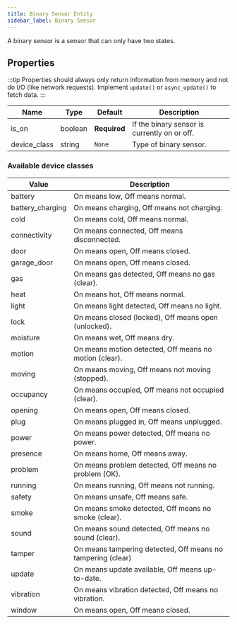 ```yaml
---
title: Binary Sensor Entity
sidebar_label: Binary Sensor
---
```


A binary sensor is a sensor that can only have two states.

## Properties

:::tip
Properties should always only return information from memory and not do I/O (like network requests). Implement `update()` or `async_update()` to fetch data.
:::

| Name | Type | Default | Description
| ---- | ---- | ------- | -----------
| is_on| boolean | **Required** | If the binary sensor is currently on or off.
| device_class | string | `None` | Type of binary sensor.

### Available device classes

| Value | Description
| ----- | -----------
| battery | On means low, Off means normal.
| battery_charging | On means charging, Off means not charging.
| cold | On means cold, Off means normal.
| connectivity | On means connected, Off means disconnected.
| door | On means open, Off means closed.
| garage_door | On means open, Off means closed.
| gas | On means gas detected, Off means no gas (clear).
| heat | On means hot, Off means normal.
| light | On means light detected, Off means no light.
| lock | On means closed (locked), Off means open (unlocked).
| moisture | On means wet, Off means dry.
| motion | On means motion detected, Off means no motion (clear).
| moving | On means moving, Off means not moving (stopped).
| occupancy | On means occupied, Off means not occupied (clear).
| opening | On means open, Off means closed.
| plug | On means plugged in, Off means unplugged.
| power | On means power detected, Off means no power.
| presence | On means home, Off means away.
| problem | On means problem detected, Off means no problem (OK).
| running | On means running, Off means not running.
| safety | On means unsafe, Off means safe.
| smoke | On means smoke detected, Off means no smoke (clear).
| sound | On means sound detected, Off means no sound (clear).
| tamper | On means tampering detected, Off means no tampering (clear)
| update | On means update available, Off means up-to-date.
| vibration | On means vibration detected, Off means no vibration.
| window | On means open, Off means closed.
